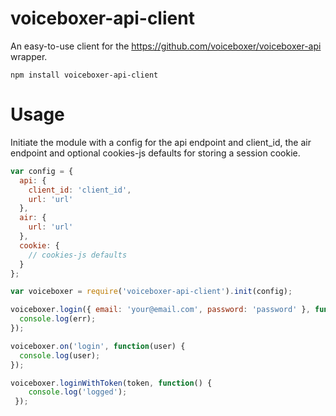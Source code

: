 # voiceboxer-api-client

An easy-to-use client for the https://github.com/voiceboxer/voiceboxer-api wrapper.

	npm install voiceboxer-api-client

# Usage

Initiate the module with a config for the api endpoint and client_id, the air endpoint and optional cookies-js defaults for storing a session cookie.

```javascript
var config = {
  api: {
    client_id: 'client_id',
    url: 'url'
  },
  air: {
    url: 'url'
  },
  cookie: {
    // cookies-js defaults
  }
};

var voiceboxer = require('voiceboxer-api-client').init(config);

voiceboxer.login({ email: 'your@email.com', password: 'password' }, function(err) {
  console.log(err);
});

voiceboxer.on('login', function(user) {
  console.log(user);
});

voiceboxer.loginWithToken(token, function() {
    console.log('logged');
 });
```
